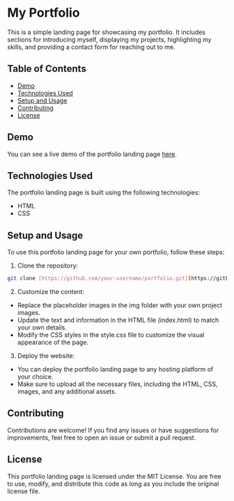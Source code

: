 # My Portfolio

This is a simple landing page for showcasing my portfolio. It includes sections for introducing myself, displaying my projects, highlighting my skills, and providing a contact form for reaching out to me.

## Table of Contents

- [Demo](#demo)
- [Technologies Used](#technologies-used)
- [Setup and Usage](#setup-and-usage)
- [Contributing](#contributing)
- [License](#license)

## Demo

You can see a live demo of the portfolio landing page [here](https://portfolio-landing-page.shoebfaizanfaiz.repl.co/).

## Technologies Used

The portfolio landing page is built using the following technologies:

- HTML
- CSS

## Setup and Usage

To use this portfolio landing page for your own portfolio, follow these steps:

1. Clone the repository:

```bash
git clone [https://github.com/your-username/portfolio.git](https://github.com/Mohammad-Shoeb-Faizan/portfolio-landing-page.github.io-.git)
```

2. Customize the content:
- Replace the placeholder images in the img folder with your own project images.
- Update the text and information in the HTML file (index.html) to match your own details.
- Modify the CSS styles in the style.css file to customize the visual appearance of the page.

3. Deploy the website:
- You can deploy the portfolio landing page to any hosting platform of your choice.
- Make sure to upload all the necessary files, including the HTML, CSS, images, and any additional assets.

## Contributing
Contributions are welcome! If you find any issues or have suggestions for improvements, feel free to open an issue or submit a pull request.

## License
This portfolio landing page is licensed under the MIT License. You are free to use, modify, and distribute this code as long as you include the original license file.

